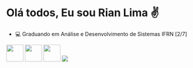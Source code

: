 
<!---
CaarlosRiian/CaarlosRiian is a ✨ special ✨ repository because its `README.md` (this file) appears on your GitHub profile.
You can click the Preview link to take a look at your changes.
--->
<h1>Olá todos, Eu sou Rian Lima ✌️</h1>
<ul>
<li>💻 Graduando em Análise e Desenvolvimento de Sistemas IFRN [2/7] </li>
</ul>

<img src="https://cdn.jsdelivr.net/gh/devicons/devicon/icons/html5/html5-original.svg" width = '45' /> <!-- HTML 5 Icon -->
<img src="https://cdn.jsdelivr.net/gh/devicons/devicon/icons/css3/css3-original.svg" width = '45' /> <!-- CSS 3 Icon -->
<img src="https://cdn.jsdelivr.net/gh/devicons/devicon/icons/cplusplus/cplusplus-original.svg" width = '45' /> <!-- C++ Icon -->
<img src="https://icongr.am/devicon/python-original.svg?size=45&color=currentColor" /> <!-- Python Icon -->


